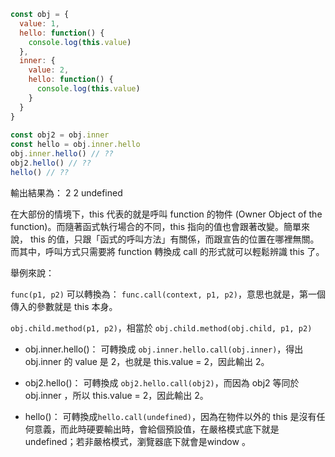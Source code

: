 ```javascript
const obj = {
  value: 1,
  hello: function() {
    console.log(this.value)
  },
  inner: {
    value: 2,
    hello: function() {
      console.log(this.value)
    }
  }
}
  
const obj2 = obj.inner
const hello = obj.inner.hello
obj.inner.hello() // ??
obj2.hello() // ??
hello() // ??
```

輸出結果為：
2
2
undefined

在大部份的情境下，this 代表的就是呼叫 function 的物件 (Owner Object of the function)。而隨著函式執行場合的不同，this 指向的值也會跟著改變。簡單來說， this 的值，只跟「函式的呼叫方法」有關係，而跟宣告的位置在哪裡無關。而其中，呼叫方式只需要將 function 轉換成 call 的形式就可以輕鬆辨識 this 了。

舉例來說：

`func(p1, p2)` 可以轉換為：
`func.call(context, p1, p2)`，意思也就是，第一個傳入的參數就是 this 本身。

`obj.child.method(p1, p2)`，相當於 `obj.child.method(obj.child, p1, p2)`

- obj.inner.hello()：
可轉換成  `obj.inner.hello.call(obj.inner)`，得出 obj.inner 的 value 是 2，也就是 this.value = 2，因此輸出 2。

- obj2.hello()：
可轉換成  `obj2.hello.call(obj2)`，而因為 obj2 等同於 obj.inner ，所以 this.value = 2，因此輸出 2。

- hello()：
可轉換成`hello.call(undefined)`，因為在物件以外的 this 是沒有任何意義，而此時硬要輸出時，會給個預設值，在嚴格模式底下就是undefined；若非嚴格模式，瀏覽器底下就會是window 。
